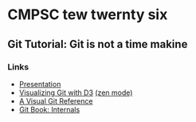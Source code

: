 # CMPSC tew twernty six
## Git Tutorial: Git is not a time makine

### Links
* [Presentation](https://docs.google.com/presentation/d/1TLqW8EZeVm-0JzOmQ2Wurn5nZYdYeyKKZ1d3tEGqmMA/edit?usp=sharing)
* [Visualizing Git with D3](https://onlywei.github.io/explain-git-with-d3/) [(zen mode)](https://onlywei.github.io/explain-git-with-d3/#zen)
* [A Visual Git Reference](http://marklodato.github.io/visual-git-guide/index-en.html)
* [Git Book: Internals](https://git-scm.com/book/en/v2/Git-Internals-Plumbing-and-Porcelain)

